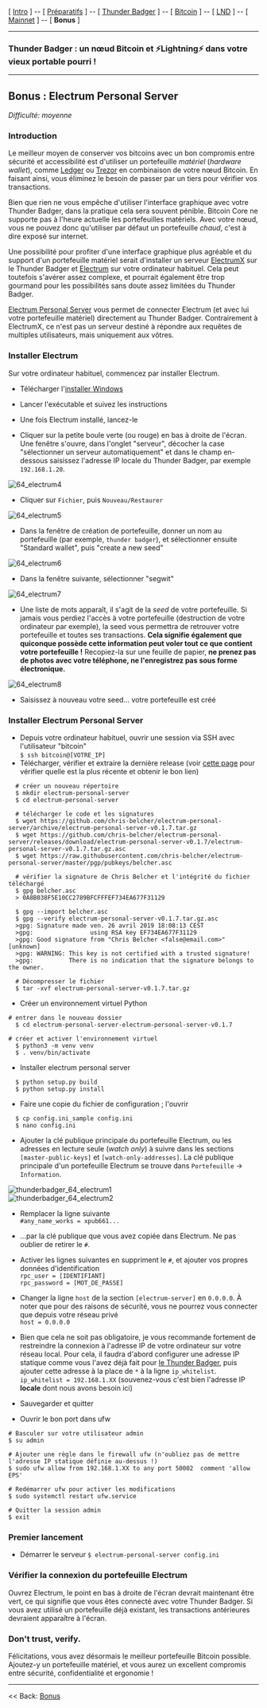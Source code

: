 [ [Intro](README.md) ] -- [ [Préparatifs](thunderbadger_10_preparations.md) ] -- [ [Thunder Badger](thunderbadger_20_ThunderBadger.md) ] -- [ [Bitcoin](thunderbadger_30_bitcoin.md) ] -- [ [LND](thunderbadger_40_lnd.md) ] -- [ [Mainnet](thunderbadger_50_mainnet.md) ] -- [ **Bonus** ]

------

### Thunder Badger : un nœud Bitcoin et ⚡Lightning️⚡ dans votre vieux portable pourri !

------

## Bonus : Electrum Personal Server

*Difficulté: moyenne*

### Introduction

Le meilleur moyen de conserver vos bitcoins avec un bon compromis entre sécurité et accessibilité est d'utiliser un portefeuille _matériel_ (_hardware wallet_), comme [Ledger](https://www.ledgerwallet.com/) ou [Trezor](https://trezor.io/) en combinaison de votre nœud Bitcoin. En faisant ainsi, vous éliminez le besoin de passer par un tiers pour vérifier vos transactions.

Bien que rien ne vous empêche d'utiliser l'interface graphique avec votre Thunder Badger, dans la pratique cela sera souvent pénible. Bitcoin Core ne supporte pas à l'heure actuelle les portefeuilles matériels. Avec votre nœud, vous ne pouvez donc qu'utiliser par défaut un portefeuille _chaud_, c'est à dire exposé sur internet. 

Une possibilité pour profiter d'une interface graphique plus agréable et du support d'un portefeuille matériel serait d'installer un serveur [ElectrumX](https://github.com/kyuupichan/electrumx) sur le Thunder Badger et [Electrum](https://electrum.org/) sur votre ordinateur habituel. Cela peut toutefois s'avérer assez complexe, et pourrait également être trop gourmand pour les possibilités sans doute assez limitées du Thunder Badger.

[Electrum Personal Server](https://github.com/chris-belcher/electrum-personal-server) vous permet de connecter Electrum (et avec lui votre portefeuille matériel) directement au Thunder Badger. Contrairement à ElectrumX, ce n'est pas un serveur destiné à répondre aux requêtes de multiples utilisateurs, mais uniquement aux vôtres.

### Installer Electrum

Sur votre ordinateur habituel, commencez par installer Electrum.

* Télécharger l'[installer Windows](https://electrum.org/#download)  

* Lancer l'exécutable et suivez les instructions

* Une fois Electrum installé, lancez-le

* Cliquer sur la petite boule verte (ou rouge) en bas à droite de l'écran. Une fenêtre s'ouvre, dans l'onglet "serveur", décocher la case "sélectionner un serveur automatiquement" et dans le champ en-dessous saisissez l'adresse IP locale du Thunder Badger, par exemple `192.168.1.20`.  

![64_electrum4](images/64_electrum4.png)

* Cliquer sur `Fichier`, puis `Nouveau/Restaurer`  

![64_electrum5](images/64_electrum5.png)  

* Dans la fenêtre de création de portefeuille, donner un nom au portefeuille (par exemple, `thunder badger`), et sélectionner ensuite "Standard wallet", puis "create a new seed"

![64_electrum6](images/64_electrum6.png)

* Dans la fenêtre suivante, sélectionner "segwit"

![64_electrum7](images/64_electrum7.png)

* Une liste de mots apparaît, il s'agit de la _seed_ de votre portefeuille. Si jamais vous perdiez l'accès à votre portefeuille (destruction de votre ordinateur par exemple), la seed vous permettra de retrouver votre portefeuille et toutes ses transactions. **Cela signifie également que quiconque possède cette information peut voler tout ce que contient votre portefeuille !** Recopiez-la sur une feuille de papier, **ne prenez pas de photos avec votre téléphone, ne l'enregistrez pas sous forme électronique.** 

![64_electrum8](images/64_electrum8.png)

* Saisissez à nouveau votre seed... votre portefeuille est créé

### Installer Electrum Personal Server

* Depuis votre ordinateur habituel, ouvrir une session via SSH avec l'utilisateur "bitcoin"  
  `$ ssh bitcoin@[VOTRE_IP]`  
* Télécharger, vérifier et extraire la dernière release (voir [cette page](https://github.com/chris-belcher/electrum-personal-server/releases) pour vérifier quelle est la plus récente et obtenir le bon lien)  

```
  # créer un nouveau répertoire
  $ mkdir electrum-personal-server
  $ cd electrum-personal-server
  
  # télécharger le code et les signatures
  $ wget https://github.com/chris-belcher/electrum-personal-server/archive/electrum-personal-server-v0.1.7.tar.gz
  $ wget https://github.com/chris-belcher/electrum-personal-server/releases/download/electrum-personal-server-v0.1.7/electrum-personal-server-v0.1.7.tar.gz.asc
  $ wget https://raw.githubusercontent.com/chris-belcher/electrum-personal-server/master/pgp/pubkeys/belcher.asc
  
  # vérifier la signature de Chris Belcher et l'intégrité du fichier téléchargé
  $ gpg belcher.asc
  > 0A8B038F5E10CC2789BFCFFFEF734EA677F31129
  
  $ gpg --import belcher.asc
  $ gpg --verify electrum-personal-server-v0.1.7.tar.gz.asc
  >gpg: Signature made ven. 26 avril 2019 18:08:13 CEST
  >gpg:                using RSA key EF734EA677F31129
  >gpg: Good signature from "Chris Belcher <false@email.com>" [unknown]
  >gpg: WARNING: This key is not certified with a trusted signature!
  >gpg:          There is no indication that the signature belongs to the owner.
  
  # Décompresser le fichier
  $ tar -xvf electrum-personal-server-v0.1.7.tar.gz    
```
* Créer un environnement virtuel Python
```
# entrer dans le nouveau dossier
  $ cd electrum-personal-server-electrum-personal-server-v0.1.7

# créer et activer l'environnement virtuel
  $ python3 -m venv venv
  $ . venv/bin/activate
```

* Installer electrum personal server
```
  $ python setup.py build
  $ python setup.py install
```
* Faire une copie du fichier de configuration ; l'ouvrir  
```
  $ cp config.ini_sample config.ini
  $ nano config.ini 
```
  * Ajouter la clé publique principale du portefeuille Electrum, ou les adresses en lecture seule (_watch only_) à suivre dans les sections `[master-public-keys]` et `[watch-only-addresses]`. La clé publique principale d'un portefeuille Electrum se trouve dans `Portefeuille` -> `Information`.
  
  ![thunderbadger_64_electrum1](images/64_electrum1.png)  
  ![thunderbadger_64_electrum2](images/64_electrum2.png)  
  
  * Remplacer la ligne suivante  
  `#any_name_works = xpub661...`
  
  * ...par la clé publique que vous avez copiée dans Electrum. Ne pas oublier de retirer le `#`.

  * Activer les lignes suivantes en suppriment le `#`, et ajouter vos propres données d'identification  
    `rpc_user = [IDENTIFIANT]`  
    `rpc_password = [MOT_DE_PASSE]`

  * Changer la ligne `host` de la section `[electrum-server]` en `0.0.0.0`. À noter que pour des raisons de sécurité, vous ne pourrez vous connecter que depuis votre réseau privé  
    `host = 0.0.0.0`  
  * Bien que cela ne soit pas obligatoire, je vous recommande fortement de restreindre la connexion à l'adresse IP de votre ordinateur sur votre réseau local. Pour cela, il faudra d'abord configurer une adresse IP statique comme vous l'avez déjà fait pour [le Thunder Badger](https://github.com/BobleChinois/guides/blob/master/thunderbadger/thunderbadger_20_ThunderBadger.md#adresse-ip-fixe), puis ajouter cette adresse à la place de `*` à la ligne `ip_whitelist`.  
  `ip_whitelist = 192.168.1.XX` (souvenez-vous c'est bien l'adresse IP **locale** dont nous avons besoin ici)
  
* Sauvegarder et quitter

* Ouvrir le bon port dans ufw
```
# Basculer sur votre utilisateur admin
$ su admin

# Ajouter une règle dans le firewall ufw (n'oubliez pas de mettre l'adresse IP statique définie au-dessus !)
$ sudo ufw allow from 192.168.1.XX to any port 50002  comment 'allow EPS'

# Redémarrer ufw pour activer les modifications
$ sudo systemctl restart ufw.service

# Quitter la session admin
$ exit
```

### Premier lancement

* Démarrer le serveur 
  `$ electrum-personal-server config.ini`

### Vérifier la connexion du portefeuille Electrum

Ouvrez Electrum, le point en bas à droite de l'écran devrait maintenant être vert, ce qui signifie que vous êtes connecté avec votre Thunder Badger. Si vous avez utilisé un portefeuille déjà existant, les transactions antérieures devraient apparaître à l'écran.

### Don't trust, verify.

Félicitations, vous avez désormais le meilleur portefeuille Bitcoin possible. Ajoutez-y un portefeuille matériel, et vous aurez un excellent compromis entre sécurité, confidentialité et ergonomie !

---

<< Back: [Bonus](thunderbadger_60_bonus.md) 